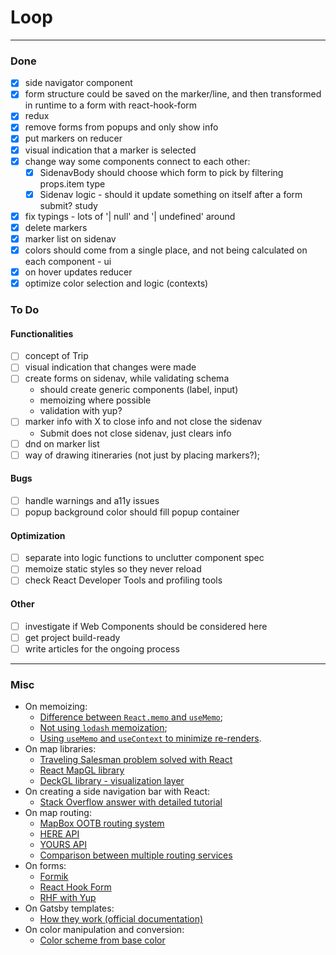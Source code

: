 # Loop

---

### Done

- [x] side navigator component
- [x] form structure could be saved on the marker/line, and then transformed in runtime to a form with react-hook-form
- [x] redux
- [x] remove forms from popups and only show info
- [x] put markers on reducer
- [x] visual indication that a marker is selected
- [x] change way some components connect to each other:
  - [x] SidenavBody should choose which form to pick by filtering props.item type
  - [x] Sidenav logic - should it update something on itself after a form submit? study
- [x] fix typings - lots of '| null' and '| undefined' around
- [x] delete markers
- [x] marker list on sidenav
- [x] colors should come from a single place, and not being calculated on each component - ui
- [x] on hover updates reducer
- [x] optimize color selection and logic (contexts)

### To Do

#### Functionalities

- [ ] concept of Trip
- [ ] visual indication that changes were made
- [ ] create forms on sidenav, while validating schema
  - should create generic components (label, input)
  - memoizing where possible
  - validation with yup?
- [ ] marker info with X to close info and not close the sidenav
  - Submit does not close sidenav, just clears info
- [ ] dnd on marker list
- [ ] way of drawing itineraries (not just by placing markers?);

#### Bugs

- [ ] handle warnings and a11y issues
- [ ] popup background color should fill popup container

#### Optimization

- [ ] separate into logic functions to unclutter component spec
- [ ] memoize static styles so they never reload
- [ ] check React Developer Tools and profiling tools

#### Other

- [ ] investigate if Web Components should be considered here
- [ ] get project build-ready
- [ ] write articles for the ongoing process

---

### Misc

- On memoizing:
  - [Difference between `React.memo` and `useMemo`](https://stackoverflow.com/questions/55466104/using-usememo-instead-of-react-memo-syntax-issue);
  - [Not using `lodash` memoization](https://dev.to/nioufe/you-should-not-use-lodash-for-memoization-3441);
  - [Using `useMemo` and `useContext` to minimize re-renders](https://github.com/facebook/react/issues/15156).
- On map libraries:
  - [Traveling Salesman problem solved with React](https://www.reddit.com/r/reactjs/comments/di9t67/i_made_an_interactive_solver_for_the_traveling/f3usd67/)
  - [React MapGL library](http://visgl.github.io/react-map-gl/)
  - [DeckGL library - visualization layer](https://deck.gl/#/)
- On creating a side navigation bar with React:
  - [Stack Overflow answer with detailed tutorial](https://stackoverflow.com/questions/39974486/accordion-sidebar-menu-using-nav-components-with-react-bootstrap)
- On map routing:
  - [MapBox OOTB routing system](https://docs.mapbox.com/api/navigation/)
  - [HERE API](https://developer.here.com/)
  - [YOURS API](https://wiki.openstreetmap.org/wiki/YOURS#API_users)
  - [Comparison between multiple routing services](https://wiki.openstreetmap.org/wiki/Routing/online_routers)
- On forms:
  - [Formik](https://jaredpalmer.com/formik/)
  - [React Hook Form](https://react-hook-form.com/get-started)
  - [RHF with Yup](https://codesandbox.io/s/928po918qr)
- On Gatsby templates:
  - [How they work (official documentation)](https://www.gatsbyjs.org/docs/building-with-components/#page-template-components)
- On color manipulation and conversion:
  - [Color scheme from base color](https://bgrins.github.io/TinyColor/)